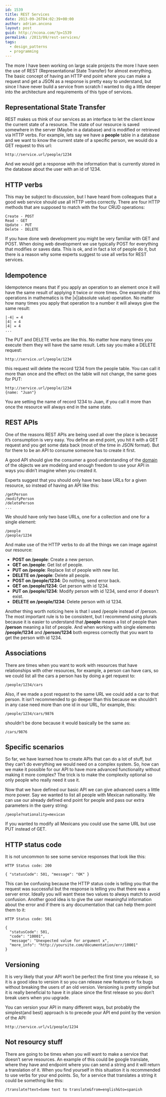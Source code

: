 ```yaml
---
id: 1539
title: REST Services
date: 2013-09-26T04:02:39+00:00
author: adrian.ancona
layout: post
guid: http://ncona.com/?p=1539
permalink: /2013/09/rest-services/
tags:
  - design_patterns
  - programming
---
```

The more I have been working on large scale projects the more I have seen the use of REST (Representational State Transfer) for almost everything. The basic concept of having an HTTP end point where you can make a request and get a JSON as a response is pretty easy to understand, but since I have never build a service from scratch I wanted to dig a little deeper into the architecture and requirements of this type of services.

## Representational State Transfer

REST makes us think of our services as an interface to let the client know the current state of a resource. The state of our resource is saved somewhere in the server (Maybe in a database) and is modified or retrieved via HTTP verbs. For example, lets say we have a **people** table in a database and we want to know the current state of a specific person, we would do a GET request to this url:

```
http://service.url/people/1234
```

And we would get a response with the information that is currently stored in the database about the user with an id of 1234.

<!--more-->

## HTTP verbs

This may be subject to discussion, but I have heard from colleagues that a good web service should use all HTTP verbs correctly. There are four HTTP methods that are supposed to match with the four CRUD operations:

```
Create - POST
Read - GET
Update - PUT
Delete - DELETE
```

If you have done web development you might be very familiar with GET and POST. When doing web development we use typically POST for everything that modifies or saves data. This is ok, and in fact a lot of people do it, but there is a reason why some experts suggest to use all verbs for REST services.

## Idempotence

Idempotence means that if you apply an operation to an element once it will have the same result of applying it twice or more times. One example of this operations in mathematics is the |x|(absolute value) operation. No matter how many times you apply that operation to a number it will always give the same result:

```
|-4| = 4
|4| = 4
|4| = 4
...
```

The PUT and DELETE verbs are like this. No matter how many times you execute them they will have the same result. Lets say you make a DELETE request:

```
http://service.url/people/1234
```

this request will delete the record 1234 from the people table. You can call it more than once and the effect on the table will not change, the same goes for PUT:

```
http://service.url/people/1234
{name: "Juan"}
```

You are setting the name of record 1234 to Juan, if you call it more than once the resource will always end in the same state.

## REST APIs

One of the reasons REST APIs are being used all over the place is because it&#8217;s consumption is very easy. You define an end point, you hit it with a GET request and you get some data back (most of the time in JSON format). But for there to be an API to consume someone has to create it first.

A good API should give the consumer a good understanding of the [domain](http://en.wikipedia.org/wiki/Domain-driven_design "Domain Driven Design") of the objects we are modeling and enough freedom to use your API in ways you didn&#8217;t imagine when you created it.

Experts suggest that you should only have two base URLs for a given resource, so instead of having an API like this:

```
/getPerson
/modifyPerson
/deletePerson
...
```

We should have only two base URLs, one for a collection and one for a single element:

```
/people
/people/1234
```

And make use of the HTTP verbs to do all the things we can image against our resource:

  * **POST on /people**: Create a new person.
  * **GET on /people**: Get list of people.
  * **PUT on /people**: Replace list of people with new list.
  * **DELETE on /people**: Delete all people.
  * **POST on /people/1234**: Do nothing, send error back.
  * **GET on /people/1234**: Get person with id 1234.
  * **PUT on /people/1234**: Modify person with id 1234, send error if doesn&#8217;t exist.
  * **DELETE on /people/1234**: Delete person with id 1234.

Another thing worth noticing here is that I used /people instead of /person. The most important rule is to be consistent, but I recommend using plurals because it is easier to understand that **/people** means a list of people than **/person** meaning a list of people. And when working with single elements **/people/1234** and **/person/1234** both express correctly that you want to get the person with id 1234.

## Associations

There are times when you want to work with resources that have relationships with other resources, for example, a person can have cars, so we could list all the cars a person has by doing a get request to:

```
/people/1234/cars
```

Also, if we made a post request to the same URL we could add a car to that person. It isn&#8217;t recommended to go deeper than this because we shouldn&#8217;t in any case need more than one id in our URL, for example, this:

```
/people/1234/cars/9876
```

shouldn&#8217;t be done because it would basically be the same as:

```
/cars/9876
```

## Specific scenarios

So far, we have learned how to create APIs that can do a lot of stuff, but they can&#8217;t do everything we would need on a complex system. So, how can we make it possible for our API to have more advanced functionality without making it more complex? The trick is to make the complexity optional so only people who really need it use it.

Now that we have defined our basic API we can give advanced users a little more power. Say we wanted to list all people with Mexican nationality. We can use our already defined end point for people and pass our extra parameters in the query string:

```
/people?nationality=mexican
```

If you wanted to modify all Mexicans you could use the same URL but use PUT instead of GET.

## HTTP status code

It is not uncommon to see some service responses that look like this:

```
HTTP Status code: 200

{ "statusCode": 501, "message": "OK" }
```

This can be confusing because the HTTP status code is telling you that the request was successful but the response is telling you that there was a server error. Ideally you will want these two values to always match to avoid confusion. Another good idea is to give the user meaningful information about the error and if there is any documentation that can help them point them to it:

```
HTTP Status code: 501

{
  "statusCode": 501,
  "code": "10001",
  "message": "Unexpected value for argument x",
  "more_info": "http://yoursite.com/documentation/err/10001"
}
```

## Versioning

It is very likely that your API won&#8217;t be perfect the first time you release it, so it is a good idea to version it so you can release new features or fix bugs without breaking the users of an old version. Versioning is pretty simple but it is really beneficial to have it in place since the first release so you don&#8217;t break users when you upgrade.

You can version your API in many different ways, but probably the simplest(and best) approach is to precede your API end point by the version of the API:

```
http://service.url/v1/people/1234
```

## Not resourcy stuff

There are going to be times when you will want to make a service that doesn&#8217;t serve resources. An example of this could be google translate, where they have and endpoint where you can send a string and it will return a translation of it. When you find yourself in this situation it is recommended to use verbs for your end points. So, for a service that translates a string it could be something like this:

```
/translate?text=Some text to translate&from=english&to=spanish
```
